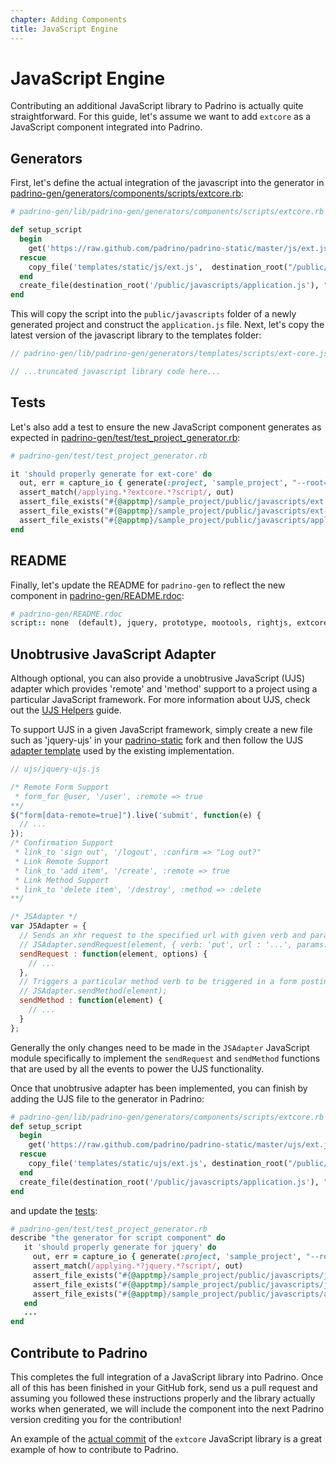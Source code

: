 ```yaml
---
chapter: Adding Components
title: JavaScript Engine
---
```


# JavaScript Engine

Contributing an additional JavaScript library to Padrino is actually quite
straightforward. For this guide, let's assume we want to add `extcore` as a
JavaScript component integrated into Padrino.

## Generators

First, let's define the actual integration of the javascript into the generator
in
[padrino-gen/generators/components/scripts/extcore.rb](https://github.com/padrino/padrino-framework/blob/master/padrino-gen/lib/padrino-gen/generators/components/scripts/extcore.rb):

```ruby
# padrino-gen/lib/padrino-gen/generators/components/scripts/extcore.rb

def setup_script
  begin
    get('https://raw.github.com/padrino/padrino-static/master/js/ext.js',  destination_root("/public/javascripts/ext.js"))
  rescue
    copy_file('templates/static/js/ext.js',  destination_root("/public/javascripts/ext.js"))
  end
  create_file(destination_root('/public/javascripts/application.js'), "// Put your application scripts here")
end
```

This will copy the script into the `public/javascripts` folder of a newly
generated project and construct the `application.js` file. Next, let's copy the
latest version of the javascript library to the templates folder:

```javascript
// padrino-gen/lib/padrino-gen/generators/templates/scripts/ext-core.js

// ...truncated javascript library code here...
```

## Tests

Let's also add a test to ensure the new JavaScript component generates as
expected in
[padrino-gen/test/test\_project\_generator.rb](https://github.com/padrino/padrino-framework/blob/master/padrino-gen/test/test_project_generator.rb#L517):

```ruby
# padrino-gen/test/test_project_generator.rb

it 'should properly generate for ext-core' do
  out, err = capture_io { generate(:project, 'sample_project', "--root=#{@apptmp}", '--script=extcore') }
  assert_match(/applying.*?extcore.*?script/, out)
  assert_file_exists("#{@apptmp}/sample_project/public/javascripts/ext.js")
  assert_file_exists("#{@apptmp}/sample_project/public/javascripts/ext-ujs.js")
  assert_file_exists("#{@apptmp}/sample_project/public/javascripts/application.js")
end
```

## README

Finally, let's update the README for `padrino-gen` to reflect the new component
in
[padrino-gen/README.rdoc](https://github.com/padrino/padrino-framework/blob/master/padrino-gen/README.rdoc):

```ruby
# padrino-gen/README.rdoc
script:: none  (default), jquery, prototype, mootools, rightjs, extcore, dojo
```

## Unobtrusive JavaScript Adapter

Although optional, you can also provide a unobtrusive JavaScript (UJS) adapter
which provides 'remote' and 'method' support to a project using a particular
JavaScript framework. For more information about UJS, check out the
[UJS Helpers](/guides/application-helpers/ujs-helpers/)
guide.

To support UJS in a given JavaScript framework, simply create a new file such as
'jquery-ujs' in your [padrino-static](https://github.com/padrino/padrino-static)
fork and then follow the UJS
[adapter template](https://github.com/padrino/padrino-static/blob/master/ujs/jquery.js)
used by the existing implementation.

```javascript
// ujs/jquery-ujs.js

/* Remote Form Support
 * form_for @user, '/user', :remote => true
**/
$("form[data-remote=true]").live('submit', function(e) {
  // ...
});
/* Confirmation Support
 * link_to 'sign out', '/logout', :confirm => "Log out?"
 * Link Remote Support
 * link_to 'add item', '/create', :remote => true
 * Link Method Support
 * link_to 'delete item', '/destroy', :method => :delete
**/

/* JSAdapter */
var JSAdapter = {
  // Sends an xhr request to the specified url with given verb and params
  // JSAdapter.sendRequest(element, { verb: 'put', url : '...', params: {} });
  sendRequest : function(element, options) {
    // ...
  },
  // Triggers a particular method verb to be triggered in a form posting to the url
  // JSAdapter.sendMethod(element);
  sendMethod : function(element) {
    // ...
  }
};
```

Generally the only changes need to be made in the `JSAdapter` JavaScript module
specifically to implement the `sendRequest` and `sendMethod` functions that are
used by all the events to power the UJS functionality.

Once that unobtrusive adapter has been implemented, you can finish by adding the
UJS file to the generator in Padrino:

```ruby
# padrino-gen/lib/padrino-gen/generators/components/scripts/extcore.rb
def setup_script
  begin
    get('https://raw.github.com/padrino/padrino-static/master/ujs/ext.js', destination_root("/public/javascripts/ext-ujs.js"))
  rescue
    copy_file('templates/static/ujs/ext.js', destination_root("/public/javascripts/ext-ujs.js"))
  end
  create_file(destination_root('/public/javascripts/application.js'), "// Put your application scripts here")
end
```

and update the [tests](https://github.com/padrino/padrino-framework/blob/master/padrino-gen/test/test_project_generator.rb#L483):

```ruby
# padrino-gen/test/test_project_generator.rb
describe "the generator for script component" do
   it 'should properly generate for jquery' do
     out, err = capture_io { generate(:project, 'sample_project', "--root=#{@apptmp}", '--script=jquery') }
     assert_match(/applying.*?jquery.*?script/, out)
     assert_file_exists("#{@apptmp}/sample_project/public/javascripts/jquery.js")
     assert_file_exists("#{@apptmp}/sample_project/public/javascripts/jquery-ujs.js")
     assert_file_exists("#{@apptmp}/sample_project/public/javascripts/application.js")
   end
   ...
end
```

## Contribute to Padrino

This completes the full integration of a JavaScript library into Padrino. Once
all of this has been finished in your GitHub fork, send us a pull request and
assuming you followed these instructions properly and the library actually works
when generated, we will include the component into the next Padrino version
crediting you for the contribution!

An example of the
[actual commit](https://github.com/padrino/padrino-framework/commit/43fb57dd39fa9d860873c14840e68281e314abb8)
of the `extcore` JavaScript library is a great example of how to contribute to
Padrino.
